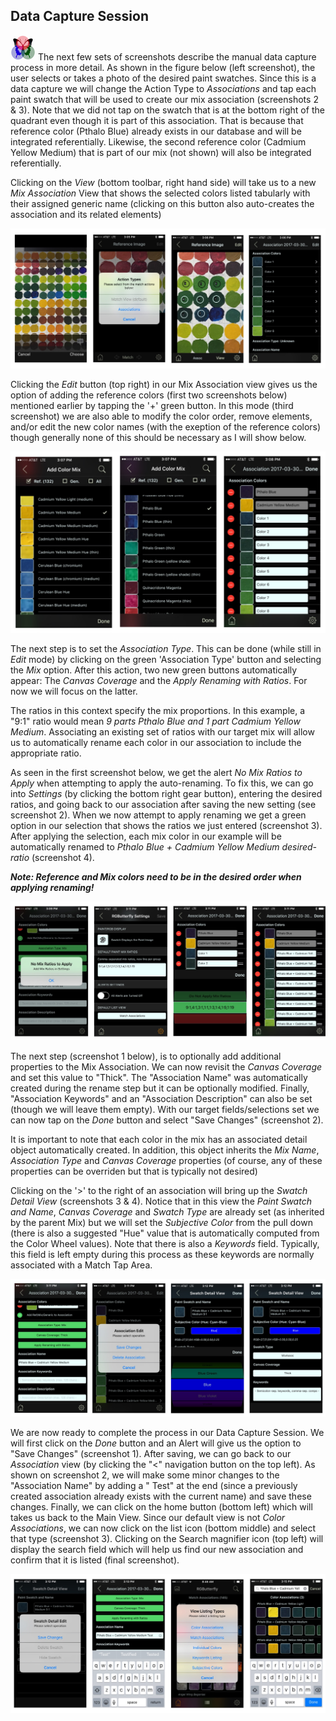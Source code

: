 ## Data Capture Session

![RGButterfly Logo](images/RGButterfly_Logo.png) The next few sets of screenshots describe the manual data capture process in more detail. As shown in the figure below (left screenshot), the user selects or takes a photo of the desired paint swatches. Since this is a data capture we will change the Action Type to _Associations_ and tap each paint swatch that will be used to create our mix association (screenshots 2 & 3). Note that we did not tap on the swatch that is at the bottom right of the quadrant even though it is part of this association. That is because that reference color (Pthalo Blue) already exists in our database and will be integrated referentially. Likewise, the second reference color (Cadmium Yellow Medium) that is part of our mix (not shown) will also be integrated referentially.

Clicking on the _View_ (bottom toolbar, right hand side) will take us to a new _Mix Association_ View that shows the selected colors listed tabularly with their assigned generic name (clicking on this button also auto-creates the association and its related elements)

![Data Capture Paints](images/DataCapture_Paints.jpg)

Clicking the _Edit_ button (top right) in our Mix Association view gives us the option of adding the reference colors (first two screenshots below) mentioned earlier by tapping the '+' green button. In this mode (third screenshot) we are also able to modify the color order, remove elements, and/or edit the new color names (with the exeption of the reference colors) though generally none of this should be necessary as I will show below.

![Data Capture References](images/DataCapture_References.jpg)

The next step is to set the _Association Type_. This can be done (while still in _Edit_ mode) by clicking on the green 'Association Type' button and selecting the _Mix_ option. After this action, two new green buttons automatically appear: The _Canvas Coverage_ and the _Apply Renaming with Ratios_. For now we will focus on the latter.

The ratios in this context specify the mix proportions. In this example, a "9:1" ratio would mean _9 parts Pthalo Blue and 1 part Cadmium Yellow Medium_. Associating an existing set of ratios with our target mix will allow us to automatically rename  each color in our association to include the appropriate ratio.

As seen in the first screenshot below, we get the alert _No Mix Ratios to Apply_ when attempting to apply the auto-renaming. To fix this, we can go into _Settings_ (by clicking the bottom right gear button), entering the desired ratios, and going back to our association after saving the new setting (see screenshot 2). When we now attempt to apply renaming we get a green option in our selection that shows the ratios we just entered (screenshot 3). After applying the selection, each mix color in our example will be automatically renamed to _Pthalo Blue + Cadmium Yellow Medium desired-ratio_ (screenshot 4).

___Note: Reference and Mix colors need to be in the desired order when applying renaming!___

![Data Capture Ratios](images/DataCapture_Ratios.jpg)

The next step (screenshot 1 below), is to optionally add additional properties to the Mix Association. We can now revisit the _Canvas Coverage_ and set this value to "Thick". The "Association Name" was automatically created during the rename step but it can be optionally modified. Finally, "Association Keywords" and an "Association Description" can also be set (though we will leave them empty). With our target fields/selections set we can now tap on the _Done_ button and select "Save Changes" (screenshot 2).

It is important to note that each color in the mix has an associated detail object automatically created. In addition, this object inherits the _Mix Name_, _Association Type_ and _Canvas Coverage_ properties (of course, any of these properties can be overriden but that is typically not desired)

Clicking on the '>' to the right of an association will bring up the _Swatch Detail View_ (screenshots 3 & 4). Notice that in this view the _Paint Swatch and Name_, _Canvas Coverage_ and _Swatch Type_ are already set (as inherited by the parent Mix) but we will set the _Subjective Color_ from the pull down (there is also a suggested "Hue" value that is automatically computed from the Color Wheel values). Note that there is also a _Keywords_ field. Typically, this field is left empty during this process as these keywords are normally associated with a Match Tap Area. 

![Data Capture Details](images/DataCapture_Details.jpg)

We are now ready to complete the process in our Data Capture Session. We will first click on the _Done_ button and an Alert will give us the option to "Save Changes" (screenshot 1). After saving, we can go back to our _Association_ view (by clicking the "<" navigation button on the top left). As shown on screenshot 2, we will make some minor changes to the "Association Name" by adding a " Test" at the end (since a previously created association already exists with the current name) and save these changes. Finally, we can click on the home button (bottom left) which will takes us back to the Main View. Since our default view is not _Color Associations_, we can now click on the list icon (bottom middle) and select that type (screenshot 3). Clicking on the Search magnifier icon (top left) will display the search field which will help us find our new association and confirm that it is listed (final screenshot). 

![Data Capture Save](images/DataCapture_Save.jpg)
